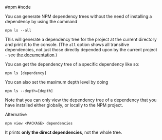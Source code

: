 #npm #node 

You can generate NPM dependency trees without the need of installing a dependency by using the command

```
npm ls --all
```

This will generate a dependency tree for the project at the current directory and print it to the console. (The `all` option shows all transitive dependencies, not just those directly depended upon by the current project - see [the documentation](https://docs.npmjs.com/cli/v7/commands/npm-ls#all).)

You can get the dependency tree of a specific dependency like so:

```
npm ls [dependency]
```

You can also set the maximum depth level by doing

```
npm ls --depth=[depth]
```

Note that you can only view the dependency tree of a dependency that you have installed either globally, or locally to the NPM project.

Alternative

```
npm view <PACKAGE> dependencies
```

It prints **only the direct dependencies**, not the whole tree.